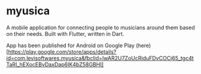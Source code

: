 # myusica

A mobile application for connecting people to musicians around them based on their needs. Built with Flutter, written in Dart.

App has been published for Android on Google Play (here)[https://play.google.com/store/apps/details?id=com.levisoftwares.myusica&fbclid=IwAR2U7ZoUcRiduFDvCOCj65_tgc4tTaRl_hEXocEBvDaxDap6IK4bZ58GBHI]
